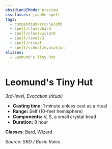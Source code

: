 ```yaml
---
obsidianUIMode: preview
cssclasses: json5e-spell
tags:
  - compendium/src/5e/phb
  - spell/class/bard
  - spell/class/wizard
  - spell/level/3
  - spell/ritual
  - spell/school/evocation
aliases:
  - Leomund's Tiny Hut
---
```

# Leomund's Tiny Hut
*3rd-level, Evocation (ritual)*  

- **Casting time:** 1 minute unless cast as a ritual
- **Range:** Self (10-feet hemisphere)
- **Components:** V, S, a small crystal bead
- **Duration:** 8 hour



**Classes**: [Bard](bard.md), [Wizard](wizard.md)

*Source: SRD / Basic Rules*